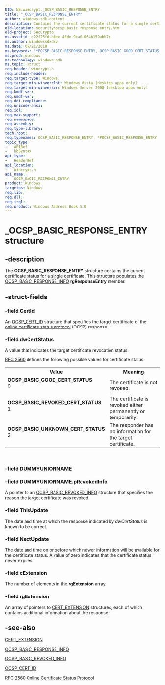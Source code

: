 ```yaml
---
UID: NS:wincrypt._OCSP_BASIC_RESPONSE_ENTRY
title: "_OCSP_BASIC_RESPONSE_ENTRY"
author: windows-sdk-content
description: Contains the current certificate status for a single certificate.
old-location: security\ocsp_basic_response_entry.htm
old-project: SecCrypto
ms.assetid: c22f25fd-bbee-45de-9ca0-064b159abb7c
ms.author: windowssdkdev
ms.date: 05/21/2018
ms.keywords: "*POCSP_BASIC_RESPONSE_ENTRY, OCSP_BASIC_GOOD_CERT_STATUS, OCSP_BASIC_RESPONSE_ENTRY, OCSP_BASIC_RESPONSE_ENTRY structure [Security], OCSP_BASIC_REVOKED_CERT_STATUS, OCSP_BASIC_UNKNOWN_CERT_STATUS, POCSP_BASIC_RESPONSE_ENTRY, POCSP_BASIC_RESPONSE_ENTRY structure pointer [Security], _OCSP_BASIC_RESPONSE_ENTRY, security.ocsp_basic_response_entry, wincrypt/OCSP_BASIC_RESPONSE_ENTRY, wincrypt/POCSP_BASIC_RESPONSE_ENTRY"
ms.prod: windows
ms.technology: windows-sdk
ms.topic: struct
req.header: wincrypt.h
req.include-header: 
req.target-type: Windows
req.target-min-winverclnt: Windows Vista [desktop apps only]
req.target-min-winversvr: Windows Server 2008 [desktop apps only]
req.kmdf-ver: 
req.umdf-ver: 
req.ddi-compliance: 
req.unicode-ansi: 
req.idl: 
req.max-support: 
req.namespace: 
req.assembly: 
req.type-library: 
tech.root: 
req.typenames: OCSP_BASIC_RESPONSE_ENTRY, *POCSP_BASIC_RESPONSE_ENTRY
topic_type:
-	APIRef
-	kbSyntax
api_type:
-	HeaderDef
api_location:
-	Wincrypt.h
api_name:
-	OCSP_BASIC_RESPONSE_ENTRY
product: Windows
targetos: Windows
req.lib: 
req.dll: 
req.irql: 
req.product: Windows Address Book 5.0
---
```


# _OCSP_BASIC_RESPONSE_ENTRY structure


## -description


The <b>OCSP_BASIC_RESPONSE_ENTRY</b> structure contains the current certificate status for a single certificate. This structure populates the <a href="https://msdn.microsoft.com/f067bfa0-114b-4295-bbee-a963d8b64332">OCSP_BASIC_RESPONSE_INFO</a> <b>rgResponseEntry</b> member.


## -struct-fields




### -field CertId

An <a href="https://msdn.microsoft.com/58717990-a7f7-4b41-aceb-cbce55411396">OCSP_CERT_ID</a> structure that specifies the target certificate of the <a href="https://msdn.microsoft.com/e6be8932-015e-4058-b249-1671b3fea521">online certificate status protocol</a> (OCSP) response. 


### -field dwCertStatus

A value that indicates the target certificate revocation status.


<a href="http://go.microsoft.com/fwlink/p/?linkid=91156">RFC 2560</a> defines the following possible values for certificate status.



<table>
<tr>
<th>Value</th>
<th>Meaning</th>
</tr>
<tr>
<td width="40%"><a id="OCSP_BASIC_GOOD_CERT_STATUS"></a><a id="ocsp_basic_good_cert_status"></a><dl>
<dt><b>OCSP_BASIC_GOOD_CERT_STATUS</b></dt>
<dt>0</dt>
</dl>
</td>
<td width="60%">
The certificate is not revoked.

</td>
</tr>
<tr>
<td width="40%"><a id="OCSP_BASIC_REVOKED_CERT_STATUS"></a><a id="ocsp_basic_revoked_cert_status"></a><dl>
<dt><b>OCSP_BASIC_REVOKED_CERT_STATUS</b></dt>
<dt>1</dt>
</dl>
</td>
<td width="60%">
The certificate is revoked either permanently or temporarily.

</td>
</tr>
<tr>
<td width="40%"><a id="OCSP_BASIC_UNKNOWN_CERT_STATUS"></a><a id="ocsp_basic_unknown_cert_status"></a><dl>
<dt><b>OCSP_BASIC_UNKNOWN_CERT_STATUS</b></dt>
<dt>2</dt>
</dl>
</td>
<td width="60%">
The responder has no information for the target certificate.

</td>
</tr>
</table>
 


### -field DUMMYUNIONNAME

 


### -field DUMMYUNIONNAME.pRevokedInfo

A pointer to an <a href="https://msdn.microsoft.com/4475cf2a-bf25-427d-8e53-5e5b96dd676a">OCSP_BASIC_REVOKED_INFO</a> structure that specifies the reason the target certificate was revoked.


### -field ThisUpdate

The date and time at which the response indicated by <i>dwCertStatus</i> is known to be correct.


### -field NextUpdate

The date and time on or before which newer information will be available for the certificate status. A value of zero indicates that the certificate status never expires.


### -field cExtension

The number of elements in the <b>rgExtension</b> array.


### -field rgExtension

An array of pointers to  <a href="https://msdn.microsoft.com/787a4df0-c0e3-46b9-a7e6-eb3bee3ed717">CERT_EXTENSION</a> structures, each of which contains additional information about the response.


## -see-also




<a href="https://msdn.microsoft.com/787a4df0-c0e3-46b9-a7e6-eb3bee3ed717">CERT_EXTENSION</a>



<a href="https://msdn.microsoft.com/f067bfa0-114b-4295-bbee-a963d8b64332">OCSP_BASIC_RESPONSE_INFO</a>



<a href="https://msdn.microsoft.com/4475cf2a-bf25-427d-8e53-5e5b96dd676a">OCSP_BASIC_REVOKED_INFO</a>



<a href="https://msdn.microsoft.com/58717990-a7f7-4b41-aceb-cbce55411396">OCSP_CERT_ID</a>



<a href="http://go.microsoft.com/fwlink/p/?linkid=91156">RFC 2560 Online Certificate Status Protocol</a>
 

 

